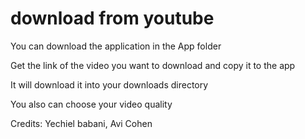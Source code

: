 # download from youtube

You can download the application in the App folder

Get the link of the video you want to download and copy it to the app

It will download it into your downloads directory

You also can choose your video quality

Credits: Yechiel babani, Avi Cohen 
